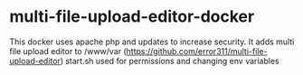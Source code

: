 # multi-file-upload-editor-docker

This docker uses apache php and updates to increase security.
It adds multi file upload editor to /www/var (https://github.com/error311/multi-file-upload-editor)
start.sh used for permissions and changing env variables
